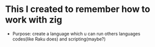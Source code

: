 # This I created to remember how to work with zig
- Purpose: create a language which u can run others languages codes(like Raku does) and scripting(maybe?)
